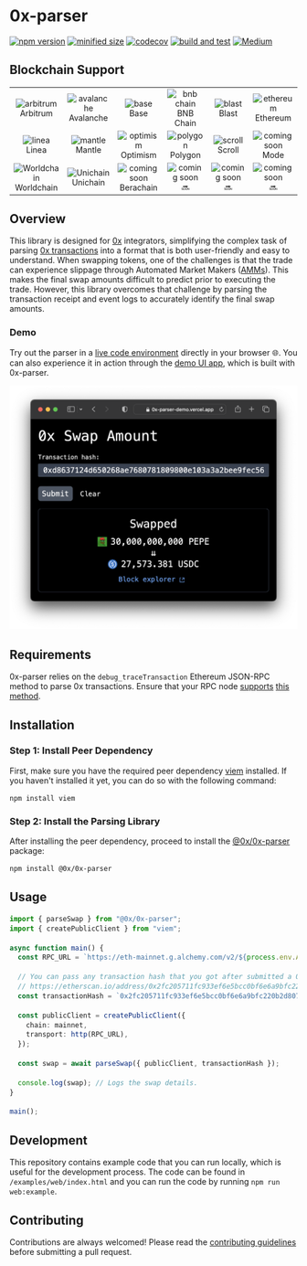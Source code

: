 # 0x-parser

[![npm version](https://img.shields.io/npm/v/@0x/0x-parser.svg?logo=npm)](https://www.npmjs.com/package/@0x/0x-parser)
[![minified size](https://img.shields.io/bundlephobia/min/@0x/0x-parser)](https://bundlephobia.com/package/@0x/0x-parser)
[![codecov](https://codecov.io/gh/0xproject/0x-parser/branch/main/graph/badge.svg?token=OnNsoc2OrF)](https://codecov.io/gh/0xproject/0x-parser)
[![build and test](https://github.com/0xproject/0x-parser/actions/workflows/test.yml/badge.svg)](https://github.com/0xproject/0x-parser/actions/workflows/test.yml)
[![Medium](https://img.shields.io/badge/Medium-12100E?style=for-the-badge&logo=medium&logoColor=white&style=flat-square)](https://medium.com/@henballs/0x-parser-parsing-dex-transactions-9f9a6579d489)

## Blockchain Support

<table>
  <tr>
    <td style="width:100px; text-align:center;">
      <div align="center">
        <img alt="arbitrum" src="https://raw.githubusercontent.com/rainbow-me/assets/master/blockchains/arbitrum/info/logo.png" width="23"/>
        <br>Arbitrum
      </div>
    </td>
    <td style="width:100px; text-align:center;">
      <div align="center">
        <img alt="avalanche" src="https://raw.githubusercontent.com/rainbow-me/assets/master/blockchains/avalanchec/info/logo.png" width="20"/>
        <br>Avalanche
      </div>
    </td>
    <td style="width:100px; text-align:center;">
      <div align="center">
        <img alt="base" src="https://raw.githubusercontent.com/rainbow-me/assets/master/blockchains/base/info/logo.png" width="20"/>
        <br>Base
      </div>
    </td>
    <td style="width:100px; text-align:center;">
      <div align="center">
        <img alt="bnb chain" src="https://raw.githubusercontent.com/rainbow-me/assets/master/blockchains/binance/info/logo.png" width="21"/>
        <br>BNB Chain
      </div>
    </td>
    <td style="width:100px; text-align:center;">
      <div align="center">
        <img alt="blast" src="https://raw.githubusercontent.com/rainbow-me/assets/master/blockchains/blast/info/logo.png" width="22"/>
        <br>Blast
      </div>
    </td>
    <td style="width:100px; text-align:center;">
      <div align="center">
        <img alt="ethereum" src="https://raw.githubusercontent.com/rainbow-me/assets/master/blockchains/ethereum/info/logo.png" width="21"/>
        <br>Ethereum
      </div>
    </td>
  </tr>
  <tr>
    <td style="width:100px; text-align:center;">
      <div align="center">
        <img alt="linea" src="https://raw.githubusercontent.com/rainbow-me/assets/master/blockchains/linea/info/logo.png" width="22"/>
        <br>Linea
      </div>
    </td>
    <td style="width:100px; text-align:center;">
      <div align="center">
        <img alt="mantle" src="https://raw.githubusercontent.com/rainbow-me/assets/master/blockchains/mantle/info/logo.png" width="22"/>
        <br>Mantle
      </div>
    </td>
    <td style="width:100px; text-align:center;">
      <div align="center">
        <img alt="optimism" src="https://raw.githubusercontent.com/rainbow-me/assets/master/blockchains/optimism/info/logo.png" width="22"/>
        <br>Optimism
      </div>
    </td>
    <td style="width:100px; text-align:center;">
      <div align="center">
        <img alt="polygon" src="https://raw.githubusercontent.com/rainbow-me/assets/master/blockchains/polygon/info/logo.png" width="22"/>
        <br>Polygon
      </div>
    </td>
    <td style="width:100px; text-align:center;">
      <div align="center">
        <img alt="scroll" src="https://raw.githubusercontent.com/rainbow-me/assets/master/blockchains/scroll/info/logo.png" width="22"/>
        <br>Scroll
      </div>
    </td>
    <td style="width:100px; text-align:center;">
      <div align="center">
        <img alt="coming soon" src="https://raw.githubusercontent.com/rainbow-me/assets/master/blockchains/mode/info/logo.png" width="22"/>
        <br>Mode
      </div>
    </td>
  </tr>
  <tr>
    <td style="width:100px; text-align:center;">
      <div align="center">
        <img alt="Worldchain" src="https://cdn.prod.website-files.com/6503306c491d20f69e484470/6718ce22ee5879d832765fd6_66ced64f18a10922ffcff77d_65d8bce782514cfb6c149b7a_1VQdZPHJ_400x400.webp" width="22"/>
        <br>Worldchain
      </div>
    </td>
    <td style="width:100px; text-align:center;">
      <div align="center">
        <img alt="Unichain" src="https://i.imgur.com/LxajJAy.png" width="22"/>
        <br>Unichain
      </div>
    </td>    
    <td style="width:100px; text-align:center;">
      <div align="center">
        <img alt="coming soon" src="https://www.berachain.com/icon.svg" width="24"/>
        <br>Berachain
      </div>
    </td>
    <td style="width:100px; text-align:center;">
      <div align="center">
        <img alt="coming soon" src="https://i.imgur.com/CexTjqF.png" width="22"/>
        <br>🔜
      </div>
    </td>
    <td style="width:100px; text-align:center;">
      <div align="center">
        <img alt="coming soon" src="https://cdn.prod.website-files.com/63692bf32544bee8b1836ea6/637b01428c7bd8e16af26756_favicon-32.png" width="22"/>
        <br>🔜
      </div>
    </td>    
    <td style="width:100px; text-align:center;">
      <div align="center">
        <img alt="coming soon" src="https://i.imgur.com/OPA8A9u.png" width="22"/>
        <br>🔜
      </div>
    </td>    
    
  </tr>
</table>

## Overview

This library is designed for [0x](https://0x.org/docs/introduction/introduction-to-0x) integrators, simplifying the complex task of parsing [0x transactions](https://0x.org/docs/next/introduction/introduction-to-0x#the-0x-ecosystem) into a format that is both user-friendly and easy to understand. When swapping tokens, one of the challenges is that the trade can experience slippage through Automated Market Makers ([AMMs](https://0x.org/post/what-is-an-automated-market-maker-amm)). This makes the final swap amounts difficult to predict prior to executing the trade. However, this library overcomes that challenge by parsing the transaction receipt and event logs to accurately identify the final swap amounts.

### Demo

Try out the parser in a [live code environment](https://codesandbox.io/p/sandbox/0x-parser-node-js-demo-3wpfhc?file=/index.js:13,1) directly in your browser 🌐. You can also experience it in action through the [demo UI app](https://0x-parser-demo.vercel.app), which is built with 0x-parser.

<p align="center">
  <img src="https://raw.githubusercontent.com/hzhu/yo/main/react-demo.png" alt="Screenshot of demo app using 0x-parser" width="650"/>
</p>

## Requirements

0x-parser relies on the `debug_traceTransaction` Ethereum JSON-RPC method to parse 0x transactions. Ensure that your RPC node [supports](https://docs.alchemy.com/reference/debug-tracetransaction) [this](https://www.quicknode.com/docs/ethereum/debug_traceTransaction) [method](https://docs.infura.io/api/networks/linea/json-rpc-methods/debug/debug_tracetransaction).

## Installation

### Step 1: Install Peer Dependency

First, make sure you have the required peer dependency [viem](https://viem.sh) installed. If you haven't installed it yet, you can do so with the following command:

```
npm install viem
```

### Step 2: Install the Parsing Library

After installing the peer dependency, proceed to install the [@0x/0x-parser](https://www.npmjs.com/package/@0x/0x-parser) package:

```
npm install @0x/0x-parser
```

## Usage

```typescript
import { parseSwap } from "@0x/0x-parser";
import { createPublicClient } from "viem";

async function main() {
  const RPC_URL = `https://eth-mainnet.g.alchemy.com/v2/${process.env.ALCHEMY_API_KEY}`;

  // You can pass any transaction hash that you got after submitted a 0x transaction:
  // https://etherscan.io/address/0x2fc205711fc933ef6e5bcc0bf6e6a9bfc220b2d8073aea4f41305882f485669d
  const transactionHash = `0x2fc205711fc933ef6e5bcc0bf6e6a9bfc220b2d8073aea4f41305882f485669d`;

  const publicClient = createPublicClient({
    chain: mainnet,
    transport: http(RPC_URL),
  });

  const swap = await parseSwap({ publicClient, transactionHash });

  console.log(swap); // Logs the swap details.
}

main();
```

## Development

This repository contains example code that you can run locally, which is useful for the development process. The code can be found in `/examples/web/index.html` and you can run the code by running `npm run web:example`.

## Contributing

Contributions are always welcomed! Please read the [contributing guidelines](./.github/.CONTRIBUTING.md) before submitting a pull request.
